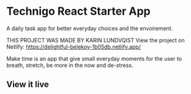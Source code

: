 # Technigo React Starter App

A daily task app for better everyday choices and the envoirement.

THIS PROJECT WAS MADE BY KARIN LUNDVQIST
View the project on Netlify: https://delightful-belekoy-1b05db.netlify.app/

Make time is an app that give small everyday moments for the user to breath, stretch, be more in the now and de-stress.

## View it live

